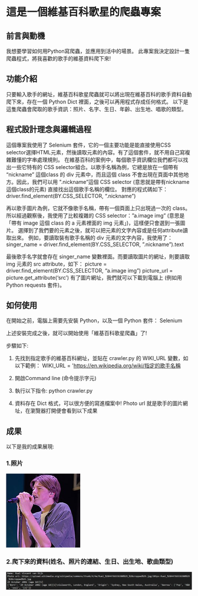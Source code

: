 # 這是一個維基百科歌星的爬蟲專案


## 前言與動機
我想要學習如何用Python寫爬蟲，並應用到活中的場景。
此專案我決定設計一隻爬蟲程式，將我喜歡的歌手的維基資料爬下來!


## 功能介紹
只要輸入歌手的網址，維基百科歌星爬蟲就可以將出現在維基百科的歌手資料自動爬下來，存在一個 Python Dict 裡面，之後可以再用程式存成任何格式。
以下是這隻爬蟲會爬取的歌手資訊：照片、名字、生日、年齡、出生地、唱歌的類型。

## 程式設計理念與邏輯過程
這個專案我使用了 Selenium 套件，它的一個主要功能是能直接使用CSS selector選擇HTML元素，然後讀取元素的內容。有了這個套件，就不用自己寫複雜難懂的字串處理規則。
在維基百科的案例中，每個歌手資訊欄位我們都可以找出一些它特有的 CSS selector組合。以歌手名稱為例，它總是放在一個帶有 “nickname” 這個class 的 div 元素中，而且這個 class 不會出現在頁面中其他地方。因此，我們可以用 ".nickname”這個 CSS selector (意思就是帶有nickname這個class的元素) 直接找出這個歌手名稱的欄位。
對應的程式碼如下：
driver.find_element(BY.CSS_SELECTOR, “.nickname”) 

再以歌手圖片為例，它就不像歌手名稱，帶有一個頁面上只出現過一次的 class。
所以經過觀察後，我使用了比較複雜的 CSS selector：”a.image img” (意思是「帶有 image 這個 class 的 a 元素裡面的 img 元素」)，這樣便只會選到一張圖片。
選擇到了我們要的元素之後，就可以把元素的文字內容或是任何attribute讀取出來。
例如，要讀取裝有歌手名稱的 div 元素的文字內容，我使用了：
singer_name = driver.find_element(BY.CSS_SELECTOR, ”.nickname”).text 

最後歌手名字就會存在 singer_name 變數裡面。而要讀取圖片的網址，則要讀取 img 元素的 src attribute，如下：
picture = driver.find_element(BY.CSS_SELECTOR, “a.image img”) picture_url = picture.get_attribute(‘src’)
有了圖片網址，我們就可以下載到電腦上 (例如用Python requests 套件)。


## 如何使用
在開始之前，電腦上需要先安裝 Python，以及一個 Python 套件： Selenium

上述安裝完成之後，就可以開始使用「維基百科歌星爬蟲」了!

步驟如下:

1.	先找到指定歌手的維基百科網址，並貼在 crawler.py 的 WIKI_URL 變數，如以下範例： 
 WIKI_URL = 'https://en.wikipedia.org/wiki/指定的歌手名稱

2.	開啟Command line (命令提示字元)

3.	執行以下指令: python crawler.py

4. 資料存在 Dict 格式，可以很方便的寫進檔案中!
Photo url 就是歌手的圖片網址，在瀏覽器打開便會看到以下成果

## 成果


以下是我的成果展現:

### 1.照片

![](Ruel.jpg)

### 2.爬下來的資料(姓名、照片的連結、生日、出生地、歌曲類型)

![](pic.jpg)

